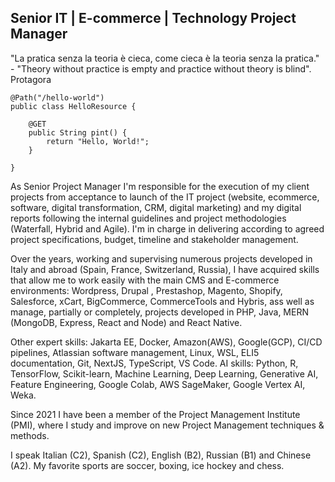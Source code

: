 <h2>Senior IT | E-commerce | Technology Project Manager</h2> 
"La pratica senza la teoria è cieca, come cieca è la teoria senza la pratica." - "Theory without practice is empty and practice without theory is blind". Protagora

```JSX
@Path("/hello-world")
public class HelloResource {

    @GET
    public String pint() {
        return "Hello, World!";
    }

}
```

As Senior Project Manager I'm responsible for the execution of my client projects from acceptance to launch of the IT project (website, ecommerce, software, digital transformation, CRM, digital marketing) and my digital reports following the internal guidelines and project methodologies (Waterfall, Hybrid and Agile). I'm in charge in delivering according to agreed project specifications, budget, timeline and stakeholder management.

Over the years, working and supervising numerous projects developed in Italy and abroad (Spain, France, Switzerland, Russia), I have acquired skills that allow me to work easily with the main CMS and E-commerce environments: Wordpress, Drupal , Prestashop, Magento, Shopify, Salesforce, xCart, BigCommerce, CommerceTools and Hybris, ass well as manage, partially or completely, projects developed in PHP, Java, MERN (MongoDB, Express, React and Node) and React Native.

Other expert skills: Jakarta EE, Docker, Amazon(AWS), Google(GCP), CI/CD pipelines, Atlassian software management, Linux, WSL, ELI5 documentation, Git, NextJS, TypeScript, VS Code.
AI skills: Python, R, TensorFlow, Scikit-learn, Machine Learning, Deep Learning, Generative AI, Feature Engineering, Google Colab, AWS SageMaker, Google Vertex AI, Weka.

Since 2021 I have been a member of the Project Management Institute (PMI), where I study and improve on new Project Management techniques & methods.

I speak Italian (C2), Spanish (C2), English (B2), Russian (B1) and Chinese (A2). My favorite sports are soccer, boxing, ice hockey and chess.

